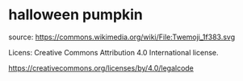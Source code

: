 # halloween pumpkin
source: https://commons.wikimedia.org/wiki/File:Twemoji_1f383.svg

Licens: Creative Commons Attribution 4.0 International license.

https://creativecommons.org/licenses/by/4.0/legalcode
